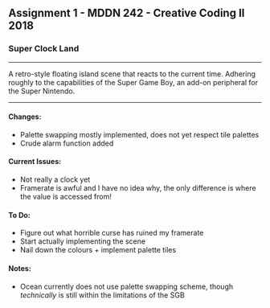 ## Assignment 1 - MDDN 242 - Creative Coding II 2018

### Super Clock Land

---

A retro-style floating island scene that reacts to the current time. Adhering roughly to the capabilities of the Super Game Boy, an add-on peripheral for the Super Nintendo.

---

#### Changes:
+ Palette swapping mostly implemented, does not yet respect tile palettes
+ Crude alarm function added

#### Current Issues:
+ Not really a clock yet
+ Framerate is awful and I have no idea why, the only difference is where the value is accessed from!

#### To Do:
+ Figure out what horrible curse has ruined my framerate
+ Start actually implementing the scene
+ Nail down the colours + implement palette tiles

#### Notes:
+ Ocean currently does not use palette swapping scheme, though *technically* is still within the limitations of the SGB
